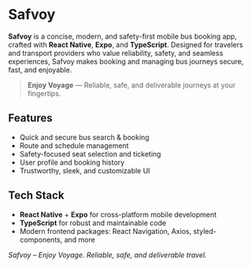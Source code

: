 # Safvoy

**Safvoy** is a concise, modern, and safety-first mobile bus booking app, crafted with **React Native**, **Expo**, and **TypeScript**. Designed for travelers and transport providers who value reliability, safety, and seamless experiences, Safvoy makes booking and managing bus journeys secure, fast, and enjoyable.

> **Enjoy Voyage** — Reliable, safe, and deliverable journeys at your fingertips.

## Features

- Quick and secure bus search & booking
- Route and schedule management
- Safety-focused seat selection and ticketing
- User profile and booking history
- Trustworthy, sleek, and customizable UI

## Tech Stack

- **React Native** + **Expo** for cross-platform mobile development
- **TypeScript** for robust and maintainable code
- Modern frontend packages: React Navigation, Axios, styled-components, and more



*Safvoy – Enjoy Voyage. Reliable, safe, and deliverable travel.*

